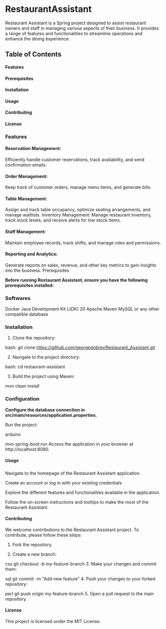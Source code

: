 # RestaurantAssistant

Restaurant Assistant is a Spring
project designed to assist restaurant owners and staff in managing
various aspects of their business. It provides a range of features and functionalities
to streamline operations and enhance the dining experience.

## Table of Contents
#### Features
#### Prerequisites
#### Installation
#### Usage
#### Contributing
#### License

### Features

#### Reservation Management:
Efficiently handle customer reservations, track availability, and send confirmation emails.
#### Order Management:
Keep track of customer orders, manage menu items, and generate bills.
#### Table Management:
Assign and track table occupancy, optimize seating arrangements, and manage waitlists.
Inventory Management:
Manage restaurant inventory, track stock levels, and receive alerts for low stock items.
#### Staff Management:
Maintain employee records, track shifts, and manage roles and permissions.
#### Reporting and Analytics:
Generate reports on sales, revenue, and other key metrics to gain insights into the business.
Prerequisites

**Before running Restaurant Assistant, ensure you have the following prerequisites installed:**

### Softwares

Docker
Java Development Kit (JDK) 20
Apache Maven
MySQL or any other compatible database

### Installation

1. Clone the repository:

bash: git clone https://github.com/georgedobrev/Restaurant_Assistant.git

2. Navigate to the project directory:

bash: cd restaurant-assistant

3. Build the project using Maven:

mvn clean install

### Configuration
**Configure the database connection in src/main/resources/application.properties.**

Run the project:

arduino

mvn spring-boot:run
Access the application in your browser at http://localhost:8080.

##### Usage
Navigate to the homepage of the Restaurant Assistant application.

Create an account or log in with your existing credentials.

Explore the different features and functionalities available in the application.

Follow the on-screen instructions and tooltips to make the most of the Restaurant Assistant.

#### Contributing
We welcome contributions to the Restaurant Assistant project. To contribute, please follow these steps:

1. Fork the repository.

2. Create a new branch:

css
git checkout -b my-feature-branch
3. Make your changes and commit them:

sql
git commit -m "Add new feature"
4. Push your changes to your forked repository:

perl
git push origin my-feature-branch
5. Open a pull request to the main repository.

#### License
This project is licensed under the MIT License.
  
